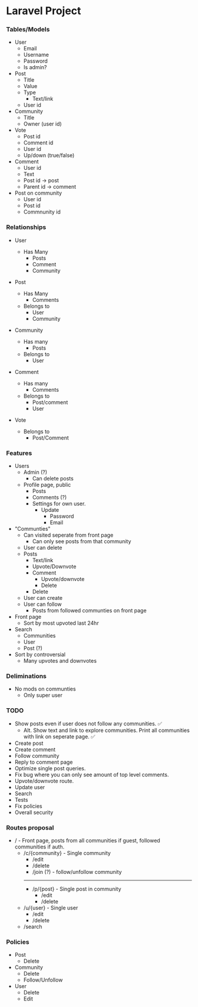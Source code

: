 # Laravel Project

### Tables/Models

-   User
    -   Email
    -   Username
    -   Password
    -   Is admin?
-   Post
    -   Title
    -   Value
    -   Type
        -   Text/link
    -   User id
-   Community
    -   Title
    -   Owner (user id)
-   Vote
    -   Post id
    -   Comment id
    -   User id
    -   Up/down (true/false)
-   Comment
    -   User id
    -   Text
    -   Post id -> post
    -   Parent id -> comment
-   Post on community
    -   User id
    -   Post id
    -   Commnunity id

### Relationships

-   User
    -   Has Many
        -   Posts
        -   Comment
        -   Community
-   Post
    -   Has Many
        -   Comments
    -   Belongs to
        -   User
        -   Community
-   Community
    -   Has many
        -   Posts
    -   Belongs to
        -   User
-   Comment

    -   Has many
        -   Comments
    -   Belongs to
        -   Post/comment
        -   User

-   Vote
    -   Belongs to
        -   Post/Comment

### Features

-   Users
    -   Admin (?)
        -   Can delete posts
    -   Profile page, public
        -   Posts
        -   Comments (?)
        -   Settings for own user.
            -   Update
                -   Password
                -   Email
-   "Communties"
    -   Can visited seperate from front page
        -   Can only see posts from that community
    -   User can delete
    -   Posts
        -   Text/link
        -   Upvote/Downvote
        -   Comment
            -   Upvote/downvote
            -   Delete
        -   Delete
    -   User can create
    -   User can follow
        -   Posts from followed communties on front page
-   Front page
    -   Sort by most upvoted last 24hr
-   Search
    -   Communities
    -   User
    -   Post (?)
-   Sort by controversial
    -   Many upvotes and downvotes

### Deliminations

-   No mods on communties
    -   Only super user

### TODO

-   Show posts even if user does not follow any communities. ✅
    -   Alt. Show text and link to explore communities. Print all communities with link on seperate page. ✅
-   Create post
-   Create comment
-   Follow community
-   Reply to comment page
-   Optimize single post queries.
-   Fix bug where you can only see amount of top level comments.
-   Upvote/downvote route.
-   Update user
-   Search
-   Tests
-   Fix policies
-   Overall security

### Routes proposal

-   / - Front page, posts from all communities if guest, followed communities if auth.
    -   /c/{community} - Single community
        -   /edit
        -   /delete
        -   /join (?) - follow/unfollow community
        ***
        -   /p/{post} - Single post in community
            -   /edit
            -   /delete
    -   /u/{user} - Single user
        -   /edit
        -   /delete
    -   /search

### Policies

-   Post
    -   Delete
-   Community
    -   Delete
    -   Follow/Unfollow
-   User
    -   Delete
    -   Edit
